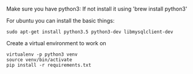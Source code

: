 Make sure you have python3:
  If not install it using 'brew install python3'
 

For ubuntu you can install the basic things:

```
sudo apt-get install python3.5 python3-dev libmysqlclient-dev
```

Create a virtual environment to work on

```
virtualenv -p python3 venv
source venv/bin/activate
pip install -r requirements.txt
```
